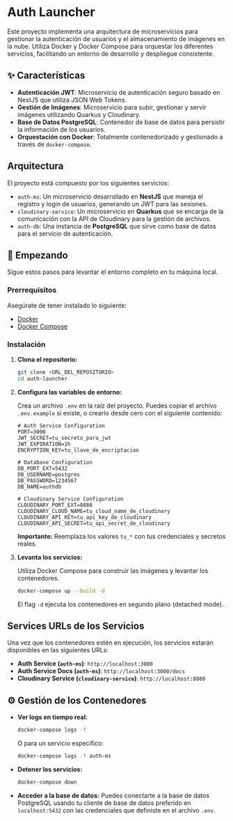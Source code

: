 # Auth Launcher

Este proyecto implementa una arquitectura de microservicios para gestionar la autenticación de usuarios y el almacenamiento de imágenes en la nube. Utiliza Docker y Docker Compose para orquestar los diferentes servicios, facilitando un entorno de desarrollo y despliegue consistente.

## ✨ Características

- **Autenticación JWT**: Microservicio de autenticación seguro basado en NestJS que utiliza JSON Web Tokens.
- **Gestión de Imágenes**: Microservicio para subir, gestionar y servir imágenes utilizando Quarkus y Cloudinary.
- **Base de Datos PostgreSQL**: Contenedor de base de datos para persistir la información de los usuarios.
- **Orquestación con Docker**: Totalmente contenedorizado y gestionado a través de `docker-compose`.

## Arquitectura

El proyecto está compuesto por los siguientes servicios:

- `auth-ms`: Un microservicio desarrollado en **NestJS** que maneja el registro y login de usuarios, generando un JWT para las sesiones.
- `cloudinary-service`: Un microservicio en **Quarkus** que se encarga de la comunicación con la API de Cloudinary para la gestión de archivos.
- `auth-db`: Una instancia de **PostgreSQL** que sirve como base de datos para el servicio de autenticación.

## 🚀 Empezando

Sigue estos pasos para levantar el entorno completo en tu máquina local.

### Prerrequisitos

Asegúrate de tener instalado lo siguiente:

- [Docker](https://www.docker.com/get-started)
- [Docker Compose](https://docs.docker.com/compose/install/)

### Instalación

1. **Clona el repositorio:**

    ```bash
    git clone <URL_DEL_REPOSITORIO>
    cd auth-launcher
    ```

2. **Configura las variables de entorno:**

    Crea un archivo `.env` en la raíz del proyecto. Puedes copiar el archivo `.env.example` si existe, o crearlo desde cero con el siguiente contenido:

    ```env
    # Auth Service Configuration
    PORT=3000
    JWT_SECRET=tu_secreto_para_jwt
    JWT_EXPIRATION=1h
    ENCRYPTION_KEY=tu_llave_de_encriptacion

    # Database Configuration
    DB_PORT_EXT=5432
    DB_USERNAME=postgres
    DB_PASSWORD=1234567
    DB_NAME=authdb

    # Cloudinary Service Configuration
    CLOUDINARY_PORT_EXT=8080
    CLOUDINARY_CLOUD_NAME=tu_cloud_name_de_cloudinary
    CLOUDINARY_API_KEY=tu_api_key_de_cloudinary
    CLOUDINARY_API_SECRET=tu_api_secret_de_cloudinary
    ```

    **Importante:** Reemplaza los valores `tu_*` con tus credenciales y secretos reales.

3. **Levanta los servicios:**

    Utiliza Docker Compose para construir las imágenes y levantar los contenedores.

    ```bash
    docker-compose up --build -d
    ```

    El flag `-d` ejecuta los contenedores en segundo plano (detached mode).

## Services URLs de los Servicios

Una vez que los contenedores estén en ejecución, los servicios estarán disponibles en las siguientes URLs:

- **Auth Service (`auth-ms`)**: `http://localhost:3000`
- **Auth Service Docs (`auth-ms`)**: `http://localhost:3000/docs`
- **Cloudinary Service (`cloudinary-service`)**: `http://localhost:8080`

## ⚙️ Gestión de los Contenedores

- **Ver logs en tiempo real:**

    ```bash
    docker-compose logs -f
    ```

    O para un servicio específico:

    ```bash
    docker-compose logs -f auth-ms
    ```

- **Detener los servicios:**

    ```bash
    docker-compose down
    ```

- **Acceder a la base de datos:**
    Puedes conectarte a la base de datos PostgreSQL usando tu cliente de base de datos preferido en `localhost:5432` con las credenciales que definiste en el archivo `.env`.

